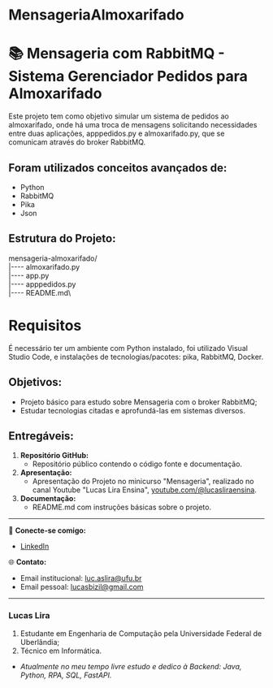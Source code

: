 # MensageriaAlmoxarifado

# 📚 Mensageria com RabbitMQ - Sistema Gerenciador Pedidos para Almoxarifado
Este projeto tem como objetivo simular um sistema de pedidos ao almoxarifado, onde há uma troca de mensagens solicitando necessidades entre duas aplicações, apppedidos.py e almoxarifado.py, que se comunicam através do broker RabbitMQ. 


## Foram utilizados conceitos avançados de:
- Python
- RabbitMQ
- Pika
- Json

## Estrutura do Projeto:

mensageria-almoxarifado/\
|---- almoxarifado.py\
|---- app.py\
|---- apppedidos.py\
|---- README.md\



# Requisitos

É necessário ter um ambiente com Python instalado, foi utilizado Visual Studio Code, e instalações de tecnologias/pacotes: pika, RabbitMQ, Docker.

## Objetivos:
- Projeto básico para estudo sobre Mensageria com o broker RabbitMQ;
- Estudar tecnologias citadas e aprofundá-las em sistemas diversos.

  
## Entregáveis:
   1. **Repositório GitHub:**
      - Repositório público contendo o código fonte e documentação.
   2. **Apresentação:**
      - Apresentação do Projeto no minicurso "Mensageria", realizado no canal Youtube "Lucas Lira Ensina", [youtube.com/@lucasliraensina](https://www.youtube.com/@lucasliraensina).
   3. **Documentação:**
      - README.md com instruções básicas sobre o projeto.



---



🔗 **Conecte-se comigo:**
- [LinkedIn](https://www.linkedin.com/in/luc-aslira/)
  
🌐 **Contato:**
- Email institucional: luc.aslira@ufu.br
- Email pessoal: lucasbizil@gmail.com

---

### Lucas Lira
1. Estudante em Engenharia de Computação pela Universidade Federal de Uberlândia; 
2. Técnico em Informática.
   
- *Atualmente no meu tempo livre estudo e dedico à Backend: Java, Python, RPA, SQL, FastAPI.*

